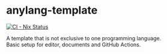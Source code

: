 # anylang-template

[![CI - Nix Status](https://github.com/kachick/anylang-template/actions/workflows/ci-nix.yml/badge.svg?branch=main)](https://github.com/kachick/anylang-template/actions/workflows/ci-nix.yml?query=branch%3Amain+)

A template that is not exclusive to one programming language.\
Basic setup for editor, documents and GitHub Actions.
